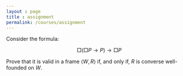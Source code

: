 ```yaml
---
layout : page
title : assignment
permalink: /courses/assignment
---
```




Consider the formula:

$$\Box (\Box P \to P) \to \Box P$$

Prove that it is valid in a frame $\langle W, R\rangle$ if, and only if, $R$ is converse well-founded on $W$.
